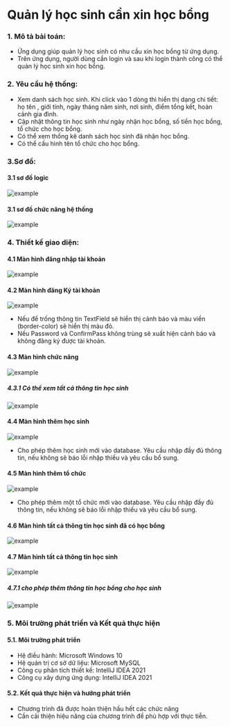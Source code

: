 # Quản lý học sinh cần xin học bổng

### 1. Mô tả bài toán:

- Ứng dụng giúp quản lý học sinh có nhu cầu xin học bổng từ ứng dụng.
- Trên ứng dụng, người dùng cần login và sau khi login thành công có thể quản lý học sinh xin học bổng.

### 2. Yêu cầu hệ thống:

- Xem danh sách học sinh. Khi click vào 1 dòng thì hiển thị dạng chi tiết: họ tên ,
  giới tính, ngày tháng năm sinh, nơi sinh, điểm tổng kết, hoàn cảnh gia đình.
- Cập nhật thông tin học sinh như ngày nhận học bổng, số tiền học bổng, tổ chức cho học bổng.
- Có thể xem thống kê danh sách học sinh đã nhận học bổng.
- Có thể cấu hình tên tổ chức cho học bổng.

### 3.Sơ đồ:

#### 3.1 sơ đồ logic

![example](img/logicDiagram.png)

#### 3.1 sơ đồ chức năng hệ thống

![example](img/chucNangHeThong.jpg)

### 4. Thiết kế giao diện:

#### 4.1 Màn hình đăng nhập tài khoản

![example](img/login.PNG)

#### 4.2 Màn hình đăng Ký tài khoản

![example](img/signUp.PNG)

- Nếu để trống thông tin TextField sẽ hiển thị cảnh báo và màu viền (border-color) sẽ hiển thị màu đỏ.
- Nếu Password và ConfirmPass không trùng sẽ xuất hiện cảnh báo và không đăng ký được tài khoản.

#### 4.3 Màn hình chức năng

![example](img/statistical.PNG)

##### 4.3.1 Có thể xem tất cả thông tin học sinh

![example](img/infoStudent.PNG)

#### 4.4 Màn hình thêm học sinh

![example](img/AddStudent.PNG)

- Cho phép thêm học sinh mới vào database. Yêu cầu nhập đầy đủ thông tin, nếu không sẽ báo lỗi nhập thiếu và yêu cầu bổ sung.

#### 4.5 Màn hình thêm tổ chức

![example](img/addOrgan.PNG)

- Cho phép thêm một tổ chức mới vào database. Yêu cầu nhập đầy đủ thông tin, nếu không sẽ báo lỗi nhập thiếu và yêu cầu bổ sung.

#### 4.6 Màn hình tất cả thông tin học sinh đã có học bổng

![example](img/allReceivedScholarship.PNG)

#### 4.7 Màn hình tất cả thông tin học sinh

![example](img/allinformation.PNG)

##### 4.7.1 cho phép thêm thông tin học bổng cho học sinh

![example](img/edit.PNG)

### 5. Môi trường phát triển và Kết quả thực hiện

#### 5.1. Môi trường phát triển

- Hệ điều hành: Microsoft Windows 10
- Hệ quản trị cơ sở dữ liệu: Microsoft MySQL
- Công cụ phân tích thiết kế: IntelliJ IDEA 2021
- Công cụ xây dựng ứng dụng: IntelliJ IDEA 2021

#### 5.2. Kết quả thực hiện và hướng phát triển

- Chương trình đã được hoàn thiện hầu hết các chức năng
- Cần cải thiện hiệu năng của chương trình để phù hợp với thực tiễn.
